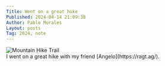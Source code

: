 ```yaml
---
Title: Went on a great hike
Published: 2024-04-14 21:09:38
Author: Pablo Morales
Layout: posts
Tag: 2024, note
---
```

<div class="measure db center f5 f4-ns lh-copy">
   <img class="db w-100 mt4 mt5-ns" src="https://static.lifeofpablo.com/media/notes/IMG_0030.jpeg" alt="Mountain Hike Trail">
   <div markdown="1">
   I went on a great hike with my friend [Angelo](https://ragt.ag/).
    </div>
</div>
